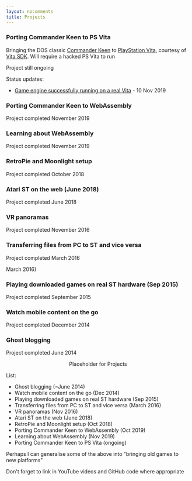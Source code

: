 ```yaml
---
layout: nocomments
title: Projects
---
```


### Porting Commander Keen to PS Vita 

Bringing the DOS classic <a href="https://en.wikipedia.org/wiki/Commander_Keen">Commander Keen</a> to <a href="https://en.wikipedia.org/wiki/PlayStation_Vita">PlayStation Vita</a>, courtesy of <a href="https://vitasdk.org/">Vita SDK</a>. Will require a hacked PS Vita to run

Project still ongoing

Status updates:
- <a href="https://twitter.com/jamesfmackenzie/status/1193643306850369536">Game engine successfully running on a real Vita</a> - 10 Nov 2019


### Porting Commander Keen to WebAssembly 

Project completed November 2019


### Learning about WebAssembly

Project completed November 2019


### RetroPie and Moonlight setup

Project completed October 2018


### Atari ST on the web (June 2018)

Project completed June 2018


### VR panoramas

Project completed November 2016


### Transferring files from PC to ST and vice versa

Project completed March 2016


March 2016)

### Playing downloaded games on real ST hardware (Sep 2015)

Project completed September 2015

### Watch mobile content on the go

Project completed December 2014

### Ghost blogging

Project completed June 2014



<p style="text-align: center;">Placeholder for Projects</p>

List:
- Ghost blogging (~June 2014)
- Watch mobile content on the go (Dec 2014)
- Playing downloaded games on real ST hardware (Sep 2015)
- Transferring files from PC to ST and vice versa (March 2016)
- VR panoramas (Nov 2016)
- Atari ST on the web (June 2018)
- RetroPie and Moonlight setup (Oct 2018)
- Porting Commander Keen to WebAssembly (Oct 2019)
- Learning about WebAssembly (Nov 2019)
- Porting Commander Keen to PS Vita (ongoing)

Perhaps I can generalise some of the above into "bringing old games to new platforms"

Don't forget to link in YouTube videos and GitHub code where appropriate


